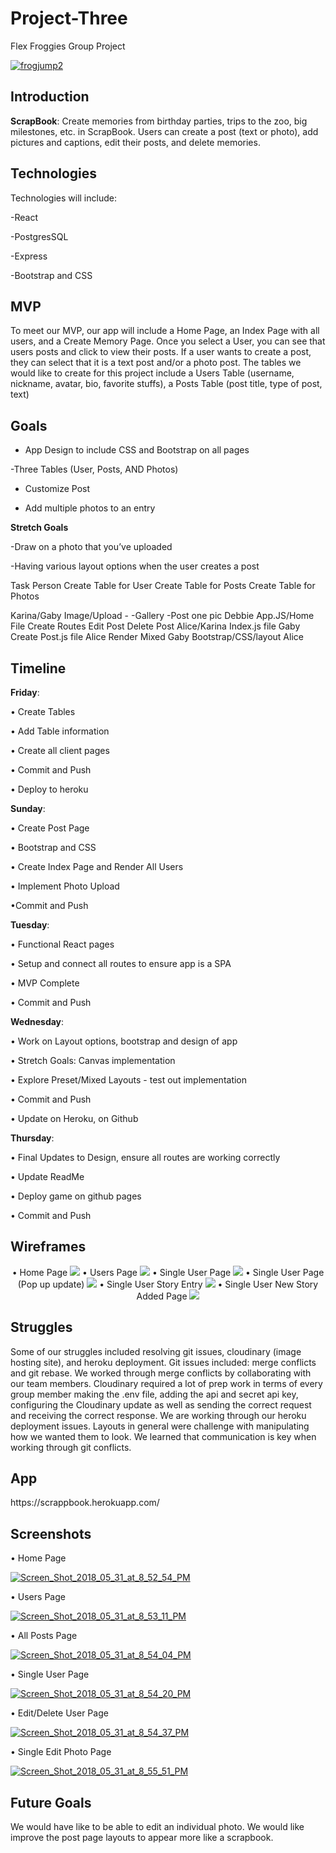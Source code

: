 # Project-Three
Flex Froggies Group Project

<a href="https://imgbb.com/"><img src="https://preview.ibb.co/mjRVJJ/frogjump2.gif" alt="frogjump2" border="0"></a>

## Introduction

**ScrapBook**: Create memories from birthday parties, trips to the zoo, big milestones, etc. in ScrapBook. Users can create a post (text or photo), add pictures and captions, edit their posts, and delete memories.

## Technologies

Technologies will include:

-React

-PostgresSQL

-Express

-Bootstrap and CSS


## MVP

To meet our MVP, our app will include a Home Page, an Index Page with all users, and a Create Memory Page. Once you select a User, you can see that users posts and click to view their posts. If a user wants to create a post, they can select that it is a text post and/or a photo post.
The tables we would like to create for this project include a Users Table (username, nickname, avatar, bio, favorite stuffs), a Posts Table (post title, type of post, text)

## Goals

- App Design to include CSS and Bootstrap on all pages

-Three Tables (User, Posts, AND Photos)

- Customize Post

- Add multiple photos to an entry



**Stretch Goals**

-Draw on a photo that you’ve uploaded

-Having various layout options when the user creates a post


Task
Person
Create Table for User
Create Table for Posts
Create Table for Photos


Karina/Gaby
Image/Upload -
-Gallery
-Post one pic
Debbie
App.JS/Home File
Create Routes
Edit Post
Delete Post
Alice/Karina
Index.js file
Gaby
Create Post.js file
Alice
Render Mixed
Gaby
Bootstrap/CSS/layout
Alice



## Timeline

**Friday**:

• Create Tables

• Add Table information

• Create all client pages

• Commit and Push

• Deploy to heroku


**Sunday**:

• Create Post Page


• Bootstrap and CSS


• Create Index Page and Render All Users

• Implement Photo Upload


•Commit and Push


**Tuesday**:

•	Functional React pages

•	Setup and connect all routes to ensure app is a SPA


•	MVP Complete


•	Commit and Push


**Wednesday**:

•	Work on Layout options, bootstrap and design of app


•	Stretch Goals: Canvas implementation


•	Explore Preset/Mixed Layouts - test out implementation


•	Commit and Push


•	Update on Heroku, on Github

**Thursday**:

•	Final Updates to Design, ensure all routes are working correctly

•	Update ReadMe

•	Deploy game on github pages

•	Commit and Push




## Wireframes
<p style="text-align:center">
•	Home Page
<img src="images/home-page.png">
•	Users Page
<img src="images/users-page.png">
•	Single User Page
<img src="images/single-user.png">
•	Single User Page (Pop up update)
<img src="images/pop-up-single-user.png">
•	Single User Story Entry
<img src="images/story-entry-single-user.png">
•	Single User New Story Added Page
<img src="images/new-story-added.png">
</p>

## Struggles
<p>Some of our struggles included resolving git issues, cloudinary (image hosting site), and heroku deployment. Git issues included: merge conflicts and git rebase.  We worked through merge conflicts by collaborating with our team members. Cloudinary required a lot of prep work in terms of every group member making the .env file, adding the api and secret api key,  configuring the Cloudinary update as well as sending the correct request and receiving the correct response. We are working through our heroku deployment issues. Layouts in general were challenge with manipulating how we wanted them to look.  We learned that communication is key when working through git conflicts.</p>

## App
<p>https://scrappbook.herokuapp.com/</p>

<p style="text-align:center">

## Screenshots
•	Home Page


<a href="https://ibb.co/gxf7yJ"><img src="https://preview.ibb.co/cTL7yJ/Screen_Shot_2018_05_31_at_8_52_54_PM.png" alt="Screen_Shot_2018_05_31_at_8_52_54_PM" border="0"></a>


•	Users Page


<a href="https://ibb.co/bAdudJ"><img src="https://preview.ibb.co/dD5J5y/Screen_Shot_2018_05_31_at_8_53_11_PM.png" alt="Screen_Shot_2018_05_31_at_8_53_11_PM" border="0"></a>


•	All Posts Page


<a href="https://ibb.co/euz0JJ"><img src="https://preview.ibb.co/jJ3SyJ/Screen_Shot_2018_05_31_at_8_54_04_PM.png" alt="Screen_Shot_2018_05_31_at_8_54_04_PM" border="0"></a>


•	Single User Page


<a href="https://ibb.co/hcZpCd"><img src="https://preview.ibb.co/cjMEdJ/Screen_Shot_2018_05_31_at_8_54_20_PM.png" alt="Screen_Shot_2018_05_31_at_8_54_20_PM" border="0"></a>


•	Edit/Delete User Page


<a href="https://ibb.co/doh9Cd"><img src="https://preview.ibb.co/cugQky/Screen_Shot_2018_05_31_at_8_54_37_PM.png" alt="Screen_Shot_2018_05_31_at_8_54_37_PM" border="0"></a>


•	Single Edit Photo Page


<a href="https://ibb.co/bPN9Cd"><img src="https://preview.ibb.co/cvE0JJ/Screen_Shot_2018_05_31_at_8_55_51_PM.png" alt="Screen_Shot_2018_05_31_at_8_55_51_PM" border="0"></a><br /></a>
</p>


## Future Goals
<p>We would have like to be able to edit an individual photo. We would like improve the post page layouts to appear more like a scrapbook.</p>
